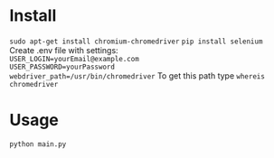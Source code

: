# Install
`sudo apt-get install chromium-chromedriver`
`pip install selenium`  
Create .env file with settings:  
`USER_LOGIN=yourEmail@example.com`  
`USER_PASSWORD=yourPassword`  
`webdriver_path=/usr/bin/chromedriver` To get this path type `whereis chromedriver`
# Usage
`python main.py`
